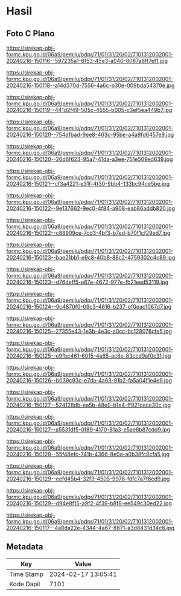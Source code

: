 # Hasil

## Foto C Plano

https://sirekap-obj-formc.kpu.go.id/06a9/pemilu/pdpr/71/01/31/20/02/7101312002001-20240216-150116--597235a1-6f53-45e3-a040-8087a8ff7ef1.jpg

https://sirekap-obj-formc.kpu.go.id/06a9/pemilu/pdpr/71/01/31/20/02/7101312002001-20240216-150118--a14d370d-7556-4a6c-b30e-009bda54370e.jpg

https://sirekap-obj-formc.kpu.go.id/06a9/pemilu/pdpr/71/01/31/20/02/7101312002001-20240216-150119--441d2f49-505c-4555-b005-c3ef5ea449b7.jpg

https://sirekap-obj-formc.kpu.go.id/06a9/pemilu/pdpr/71/01/31/20/02/7101312002001-20240216-150120--754dfbad-9ee8-463c-95be-a4a9fd6457e9.jpg

https://sirekap-obj-formc.kpu.go.id/06a9/pemilu/pdpr/71/01/31/20/02/7101312002001-20240216-150120--26d6f623-95a7-41da-a3ee-751e509ed639.jpg

https://sirekap-obj-formc.kpu.go.id/06a9/pemilu/pdpr/71/01/31/20/02/7101312002001-20240216-150121--cf3a4221-e31f-4f30-9bb4-133bc94ce5be.jpg

https://sirekap-obj-formc.kpu.go.id/06a9/pemilu/pdpr/71/01/31/20/02/7101312002001-20240216-150122--9e137662-9ec0-4f84-a908-eab86addb820.jpg

https://sirekap-obj-formc.kpu.go.id/06a9/pemilu/pdpr/71/01/31/20/02/7101312002001-20240216-150122--c88909ce-7cd3-4bf3-b7ed-b70f1cf29ed7.jpg

https://sirekap-obj-formc.kpu.go.id/06a9/pemilu/pdpr/71/01/31/20/02/7101312002001-20240216-150123--bae21bb1-e9c8-40b8-88c2-4759302c4c89.jpg

https://sirekap-obj-formc.kpu.go.id/06a9/pemilu/pdpr/71/01/31/20/02/7101312002001-20240216-150123--d76deff5-e67e-4672-977e-fb21eed53119.jpg

https://sirekap-obj-formc.kpu.go.id/06a9/pemilu/pdpr/71/01/31/20/02/7101312002001-20240216-150124--9c4870f0-09c3-4616-b237-ef0eac1067d7.jpg

https://sirekap-obj-formc.kpu.go.id/06a9/pemilu/pdpr/71/01/31/20/02/7101312002001-20240216-150125--27355e43-1e3b-4e3c-a0cc-bc128076cfe5.jpg

https://sirekap-obj-formc.kpu.go.id/06a9/pemilu/pdpr/71/01/31/20/02/7101312002001-20240216-150125--e9fbc461-6015-4a65-ac8e-83ccd9af0c31.jpg

https://sirekap-obj-formc.kpu.go.id/06a9/pemilu/pdpr/71/01/31/20/02/7101312002001-20240216-150126--b039c93c-e7da-4a63-91b2-fa5a04f1e4e9.jpg

https://sirekap-obj-formc.kpu.go.id/06a9/pemilu/pdpr/71/01/31/20/02/7101312002001-20240216-150127--524128db-ea5b-48e0-b1e4-ff921cece30c.jpg

https://sirekap-obj-formc.kpu.go.id/06a9/pemilu/pdpr/71/01/31/20/02/7101312002001-20240216-150127--a5531df5-0f89-4170-81a3-e5ae8b87cdd9.jpg

https://sirekap-obj-formc.kpu.go.id/06a9/pemilu/pdpr/71/01/31/20/02/7101312002001-20240216-150128--55f48efc-741b-4366-8e0a-a0b38fc8cfa5.jpg

https://sirekap-obj-formc.kpu.go.id/06a9/pemilu/pdpr/71/01/31/20/02/7101312002001-20240216-150129--eefd45b4-32f3-4505-9978-fdfc7a7f8ed9.jpg

https://sirekap-obj-formc.kpu.go.id/06a9/pemilu/pdpr/71/01/31/20/02/7101312002001-20240216-150129--d94e8f15-a9f2-4f39-b8f8-ee549c30ed22.jpg

https://sirekap-obj-formc.kpu.go.id/06a9/pemilu/pdpr/71/01/31/20/02/7101312002001-20240216-150117--4a8da22e-4344-4a67-8871-a3d8431d34c6.jpg


## Metadata

| Key        | Value               |
| ---------- | ------------------- |
| Time Stamp | 2024-02-17 13:05:41 |
| Kode Dapil | 7101                |



